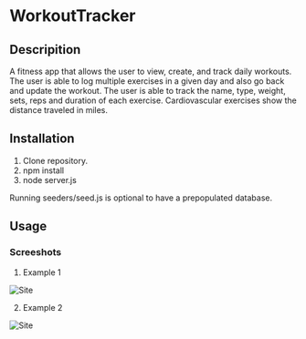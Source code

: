 # WorkoutTracker

## Descripition
A fitness app that allows the user to view, create, and track daily workouts. The user is able to log multiple exercises in a given day and also go back and update the workout. The user is able to track the name, type, weight, sets, reps and duration of each exercise. Cardiovascular exercises show the distance traveled in miles.

## Installation

1. Clone repository. 
2. npm install
3. node server.js

Running seeders/seed.js is optional to have a prepopulated database.

## Usage

### Screeshots

1. Example 1

![Site]()

2. Example 2

![Site]()
